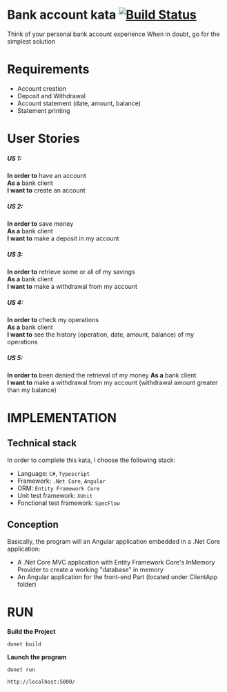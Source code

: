 # Bank account kata [![Build Status](https://travis-ci.com/benzinamohamedelyes/Bank-account-kata.svg?token=9Ly8gC3zrm9pNgP1snsx&branch=main)](https://travis-ci.com/benzinamohamedelyes/Bank-account-kata)
Think of your personal bank account experience When in doubt, go for the simplest solution

# Requirements
- Account creation
- Deposit and Withdrawal
- Account statement (date, amount, balance)
- Statement printing
 
# User Stories
##### US 1:
**In order to** have an account  
**As a** bank client  
**I want to** create an account 

##### US 2:
**In order to** save money  
**As a** bank client  
**I want to** make a deposit in my account  
 
##### US 3: 
**In order to** retrieve some or all of my savings  
**As a** bank client  
**I want to** make a withdrawal from my account  
 
##### US 4: 
**In order to** check my operations  
**As a** bank client  
**I want to** see the history (operation, date, amount, balance)  of my operations  

##### US 5: 
**In order to** been denied the retrieval of my money
**As a** bank client  
**I want to** make a withdrawal from my account (withdrawal amount greater than my balance)

# IMPLEMENTATION

## Technical stack
In order to complete this kata, I choose the following stack:
- Language: `C#`, `Typescript`
- Framework: `.Net Core`, `Angular`
- ORM: `Entity Framework Core`
- Unit test framework: `XUnit`
- Fonctional test framework: `SpecFlow`

## Conception

Basically, the program will an Angular application embedded in a .Net Core application:
- A .Net Core MVC application with Entity Framework Core's InMemory Provider to create a working "database" in memory
- An Angular application for the front-end Part (located under ClientApp folder)
# RUN

**Build the Project**
```shell
donet build
```

**Launch the program**
```shell
donet run 
```
```shell
http://localhost:5000/
```
